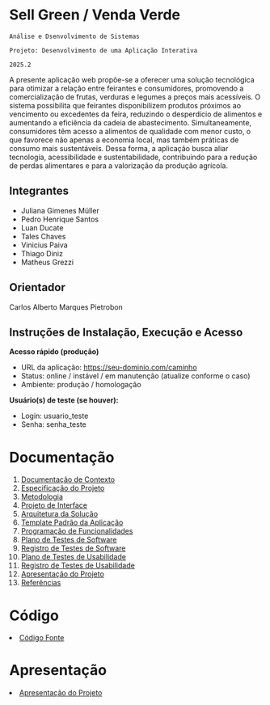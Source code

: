 #   Sell Green / Venda Verde

`Análise e Dsenvolvimento de Sistemas`

`Projeto: Desenvolvimento de uma Aplicação Interativa`

`2025.2`

A presente aplicação web propõe-se a oferecer uma solução tecnológica para otimizar a relação entre feirantes e consumidores, promovendo a comercialização de frutas, verduras e legumes a preços mais acessíveis. O sistema possibilita que feirantes disponibilizem produtos próximos ao vencimento ou excedentes da feira, reduzindo o desperdício de alimentos e aumentando a eficiência da cadeia de abastecimento. Simultaneamente, consumidores têm acesso a alimentos de qualidade com menor custo, o que favorece não apenas a economia local, mas também práticas de consumo mais sustentáveis. Dessa forma, a aplicação busca aliar tecnologia, acessibilidade e sustentabilidade, contribuindo para a redução de perdas alimentares e para a valorização da produção agrícola.

## Integrantes

* Juliana Gimenes Müller
* Pedro Henrique Santos
* Luan Ducate
* Tales Chaves
* Vinicius Paiva
* Thiago Diniz
* Matheus Grezzi

## Orientador

Carlos Alberto Marques Pietrobon

## Instruções de Instalação, Execução e Acesso

**Acesso rápido (produção)**
* URL da aplicação: https://seu-dominio.com/caminho
* Status: online / instável / em manutenção (atualize conforme o caso)
* Ambiente: produção / homologação

**Usuário(s) de teste (se houver):**
* Login: usuario_teste
* Senha: senha_teste

# Documentação

<ol>
<li><a href="docs/01-Documentação de Contexto.md"> Documentação de Contexto</a></li>
<li><a href="docs/02-Especificação do Projeto.md"> Especificação do Projeto</a></li>
<li><a href="docs/03-Metodologia.md"> Metodologia</a></li>
<li><a href="docs/04-Projeto de Interface.md"> Projeto de Interface</a></li>
<li><a href="docs/05-Arquitetura da Solução.md"> Arquitetura da Solução</a></li>
<li><a href="docs/06-Template Padrão da Aplicação.md"> Template Padrão da Aplicação</a></li>
<li><a href="docs/07-Programação de Funcionalidades.md"> Programação de Funcionalidades</a></li>
<li><a href="docs/08-Plano de Testes de Software.md"> Plano de Testes de Software</a></li>
<li><a href="docs/09-Registro de Testes de Software.md"> Registro de Testes de Software</a></li>
<li><a href="docs/10-Plano de Testes de Usabilidade.md"> Plano de Testes de Usabilidade</a></li>
<li><a href="docs/11-Registro de Testes de Usabilidade.md"> Registro de Testes de Usabilidade</a></li>
<li><a href="docs/12-Apresentação do Projeto.md"> Apresentação do Projeto</a></li>
<li><a href="docs/13-Referências.md"> Referências</a></li>
</ol>

# Código

<li><a href="src/README.md"> Código Fonte</a></li>

# Apresentação

<li><a href="docs/12-Apresentação do Projeto.md"> Apresentação do Projeto</a></li>
